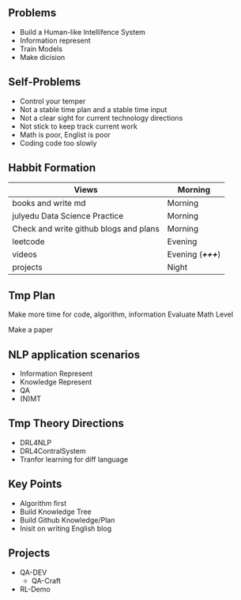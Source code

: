 Problems
---
* Build a Human-like Intellifence System
* Information represent
* Train Models
* Make dicision

Self-Problems
--
+ Control your temper
+ Not a stable time plan and a stable time input
+ Not a clear sight for current technology directions
+ Not stick to keep track current work
+ Math is poor, Englist is poor
+ Coding code too slowly

Habbit Formation
---
Views | Morning
------------|----------
books and write md | Morning
julyedu Data Science Practice | Morning
Check and write github blogs and plans | Morning
leetcode |Evening
videos | Evening (***+++***)
projects |Night

Tmp Plan
---
Make more time for code, algorithm, information
Evaluate Math Level

Make a paper

NLP application scenarios
---
+ Information Represent
+ Knowledge Represent
+ QA
+ (N)MT

Tmp Theory Directions
---
* DRL4NLP
* DRL4ContralSystem
* Tranfor learning for diff language

Key Points
---
* Algorithm first
* Build Knowledge Tree
* Build Github Knowledge/Plan
* Inisit on writing English blog

Projects
---
* QA-DEV
  + QA-Craft
* RL-Demo
